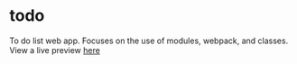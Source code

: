 # todo
To do list web app. Focuses on the use of modules, webpack, and classes.
View a live preview [here](jbfink97.github.io/todo)